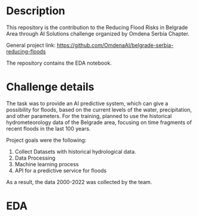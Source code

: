 # Description
This repository is the contribution to the Reducing Flood Risks in Belgrade Area through AI Solutions challenge organized by Omdena Serbia Chapter.

General project link: https://github.com/OmdenaAI/belgrade-serbia-reducing-floods

The repository contains the EDA notebook.
# Challenge details
The task was to provide an AI predictive system, which can give a possibility for floods, based on the current levels of the water, precipitation, and other parameters. For the training, planned to use the historical hydrometeorology data of the Belgrade area, focusing on time fragments of recent floods in the last 100 years.

Project goals were the following:
1. Collect Datasets with historical hydrological data.
2. Data Processing
3. Machine learning process
4. API for a predictive service for floods

As a result, the data 2000-2022 was collected by the team.
# EDA

